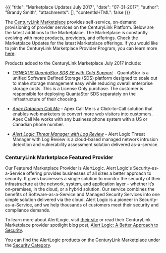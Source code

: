 {{{
"title": "Marketplace Updates July 2017",
"date": "07-31-2017",
"author": "Brandy Smith",
"attachments": [],
"contentIsHTML": false
}}}

The [CenturyLink Marketplace](https://www.ctl.io/marketplace/) provides self-service, on-demand provisioning of provider services on the CenturyLink Platform. Below are the latest additions to the Marketplace.
The Marketplace is constantly evolving with more products, providers, and offerings. Check the Marketplace Updates for the latest Marketplace offerings. If you would like to join the CenturyLink Marketplace Provider Program, you can learn more [here](https://www.ctl.io/marketplace-program/).

Products added to the CenturyLink Marketplace July 2017 include:


* [*OSNEXUS QuantaStor SDS EE with Gold Support*](https://www.ctl.io/marketplace/partner/ZV5T/product/QuantaStor%20SDS%20with%20Gold%20Support%20%28License%20Only%29/) - QuantaStor is a unified Software Defined Storage (SDS) platform designed to scale out to make storage management easy while reducing overall enterprise storage costs. This is a License Only purchase. The customer is responsible for deploying QuantaStor SDS separately on the infrastructure of their choosing.

* [*Apex Datacom Call Me*](https://www.ctl.io/marketplace/partner/APEX/product/Call%20Me%20Express/) - Apex Call Me is a Click-to-Call solution that enables web marketers to convert more web visitors into customers. Apex Call Me works with any business phone system with a US or Canadian phone number.

* [*Alert Logic Threat Manager with Log Review*](https://www.ctl.io/marketplace/partner/PST/product/Alert%20Logic%20Log%20Manager%20with%20Log%20Review/) - Alert Logic Threat Manager with Log Review is a cloud-based managed network intrusion detection and vulnerability assessment solution delivered as-a-service.


### CenturyLink Marketplace Featured Provider

Our Featured Marketplace Provider is AlertLogic. Alert Logic's Security-as-a-Service offering provides businesses of all sizes a better approach to security. It gives businesses a single solution to monitor the security of their infrastructure at the network, system, and application layer – whether it’s on-premises, in the cloud, or a hybrid solution. Our service combines the benefits of Software-as-a-Service and Managed Security Services into one simple solution delivered via the cloud. Alert Logic is a pioneer in Security-as-a-Service, and we help thousands of customers meet their security and compliance demands.

To learn more about AlertLogic, visit [their site](https://www.alertlogic.com/) or read their CenturyLink Marketplace provider spotlight blog post, [Alert Logic: A Better Approach to Security](https://www.ctl.io/blog/post/alert-logic-a-better-approach-to-security/).

You can find the AlertLogic products on the CenturyLink Marketplace under the [Security Category](https://www.ctl.io/marketplace/#Security).
